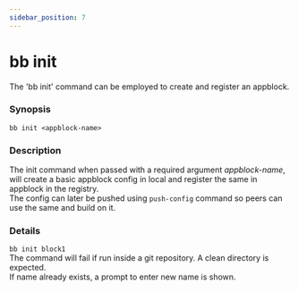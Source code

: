 ```yaml
---
sidebar_position: 7
---
```


# bb init

The 'bb init' command can be employed to create and register an appblock.

### Synopsis

    bb init <appblock-name>

### Description

The init command when passed with a required argument _appblock-name_, will create a basic appblock config in local and register the same in appblock in the registry.  
The config can later be pushed using `push-config` command
so peers can use the same and build on it.

### Details

`bb init block1`  
The command will fail if run inside a git repository. A clean directory is expected.  
If name already exists, a prompt to enter new name is shown.

<!-- ### Configuration -->
